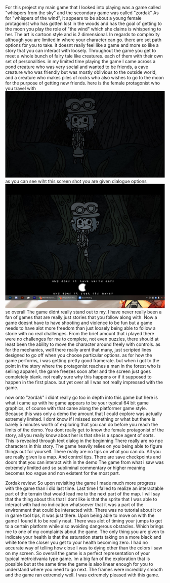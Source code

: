 For this project my main game that I looked into playing was a game called "whispers from the sky" and the secondary game was called
"zordak" 
As for "whispers of the wind", it appears to be about a young female protagonist who has gotten lost in the woods and has the goal of getting to the moon
you play the role of "the wind" which she claims is whispering to her. The art is cartoon style and is 2 dimensional. In regards to complexity although you are limited in where your 
character can go. there are set path options for you to take. it doesnt really feel like a game and more so like a story that you can interact with loosely. Throughout the game you get 
to meet a whole bunch of fairy tale like creatures. each of them with their own set of personalities. in my limited time playing the game I came across a pond creature who was very 
social and wanted to be friends, a cave creature who was friendly but was mostly oblivious to the outside world, and a creature who makes piles of rocks who also wishes to go to the moon
for the purpose of getting new friends. 
here is the female protagonist who you travel with
![image](woods1.JPG) 
as you can see wiht this screen shot you are given dialogue options 
![image](woods2.JPG) 
so overall The game didnt really stand out to my. I have never really been a fan of games that are really just stories that you follow along with. Now a game doesnt have to have shooting and violence to be fun but a game needs to have alot more freedom than just loosely being able to follow a storie with no real challenges. From the brief amount that i played there were no challenges for me to complete, not even puzzles, there should at least been the ability to move the character around freely with controls. as for the mechanics, well there really arent that many, just scripted lines designed to go off when you choose particular options. as for how the game performs, i was getting pretty good framerate. but when i got to the point in the story where the protagonist reaches a man in the forest who is selling apparell, the game freezes soon after and the screen just goes completely blank. not really sure why this happens or if it supposed to happen in the first place. but yet over all I was not really impressed with the game.

now onto "zordak" i didnt really go too in depth into this game but here is what i came up with 
he game appears to be your typical 64 bit game graphics, of course with that came along the platformer game style.
Because this was only a demo the amount that I could explore was actually extremely limited. I dont know if i missed something or what but there is barely 5 minutes worth of exploring that you can do before you reach the limits of the demo.
You dont really get to know the female protagonist of the story, all you really know about her is that she is a space agent of sorts. This is revealed through text dialog in the beginning
There really are no npc characters in this story.
The game heavily relies on you being able to figure things out for yourself. There really are no tips on what you can do. All you are really given is a map. And control tips.
There are save checkpoints and doors that you can interact with in the demo
The game from what i saw was extremely limited and so subliminal commentary or higher meaning becomes too vague and non existent for the most part.

Zordak review: So upon revisiting the game I made much more progress with the game than i did last time. Last time I failed to realize an interactable part of the terrain that would lead me to the next part of the map. I will say that the thing about this that I dont like is that the sprite that I was able to interact with had no indication whatsoever that it was a part of the environment that could be interacted with. There was no tutorial about it or in game tool tips, it was just there. 
Upon being able to move on with the game I found it to be really neat. There was alot of timing your jumps to get to a certain platform while also avoiding dangerous obstacles. Which brings me to one of my complaints about the game. The only thing you are given to indicate your health is that the saturation starts taking on a more black and white tone the closer you get to your health becoming zero. I had no accurate way of telling how close I was to dying other than the colors i saw on my screen.
So overall the game is a perfect representation of your typical metroidvania type game. Im a big fan of the exploration that is possible but at the same time the game is also linear enough for you to understand where you need to go next. The frames were incredibly smooth and the game ran extremely well. I was extremely pleased with this game.

